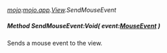 _[mojo](../../modules/mojo/mojo-module.md):[mojo.app](../../modules/mojo/mojo-app.md).[View](../../modules/mojo/mojo-app-view.md).SendMouseEvent_
##### Method SendMouseEvent:Void( event:[MouseEvent](../../modules/mojo/mojo-app-mouseevent.md) )
Sends a mouse event to the view.
